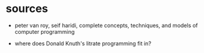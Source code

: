 # sources
* peter van roy, seif haridi, complete concepts, techniques, and models of computer programming

* where does Donald Knuth's litrate programming fit in?